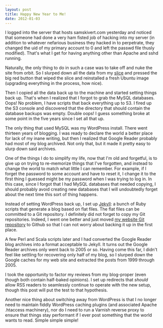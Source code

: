 ```yaml
---
layout: post
title: Happy New Year to Me!
date: 2012-01-03
---
```


I logged into the server that hosts samskivert.com yesterday and noticed that
someone had done a very ham fisted job of hacking into my server (in addition
to whatever nefarious business they hacked in to perpetrate, they changed the
uid of my primary account to 0 and left the passwd file thusly modified).
That's what I get for having anything other than Apache and sshd running.

Naturally, the only thing to do in such a case was to take off and nuke the
site from orbit. So I slurped down all the data from my [slice] and pressed the
big red button that wiped the slice and reinstalled a fresh Ubuntu image
(upgrading everything in the process, how nice).

Then I copied all the data back up to the machine and started setting things
back up. That's when I realized that I forgot to grab the MySQL databases.
Oops! No problem, I have scripts that back everything up to S3. I fired up the
S3 console and discovered that the directory that should contain the database
backups was empty. Double oops! I guess something broke at some point in the
five years since I set all that up.

The only thing that used MySQL was my WordPress install. There went thirteen
years of blogging. I was ready to declare the world a better place for lack of
my inane writing, but then I realized that Google Reader probably had most of
my blog archived. Not only that, but it made it pretty easy to slurp down said
archives.

One of the things I do to simplify my life, now that I'm old and forgetful, is
to give up on trying to re-memorize things that I've forgotten, and instead to
change the world to match what little I can remember. For example, if I forget
the password to some account and have to reset it, I change it to the first
thing I guessed might be my password when I was trying to log in. In this case,
since I forgot that I had MySQL databases that needed copying, I should
probably avoid creating new databases that I will undoubtedly forget about the
next time this sort of thing happens.

Instead of setting WordPress back up, I set up [Jekyll]: a bunch of Ruby
scripts that generate a blog based on flat files. The flat files can be
committed to a Git repository. I definitely did not forget to copy my Git
repositories. Indeed, I went one better and just moved
[my website Git repository] to Github so that I can not worry about backing it
up in the first place.

A few Perl and Scala scripts later and I had converted the Google Reader blog
archives into a format acceptable to Jekyll. It turns out the Google Reader
archives only went back to 2005 or so. Having come this far, I didn't feel like
settling for recovering only half of my blog, so I slurped down the Google
caches for my web site and extracted the posts from 1999 through 2005.

I took the opportunity to factor my reviews from my blog-proper (even though
both contain half-baked opinions). I set up redirects that *should* allow RSS
readers to seamlessly continue to operate with the new setup, though this post
will put the test to that hypothesis.

Another nice thing about switching away from WordPress is that I no longer need
to maintain fiddly WordPress caching plugins (and associated Apache .htaccess
machinery), nor do I need to run a Varnish reverse proxy to ensure that things
stay performant if I ever post something that the world wants to read. Simple
simple simple!

[slice]: http://www.slicehost.com/
[Jekyll]: https://github.com/mojombo/jekyll
[my website Git repository]: https://github.com/samskivert/website
